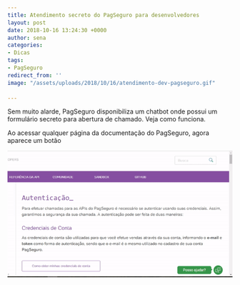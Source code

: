 ```yaml
---
title: Atendimento secreto do PagSeguro para desenvolvedores
layout: post
date: 2018-10-16 13:24:30 +0000
author: sena
categories:
- Dicas
tags:
- PagSeguro
redirect_from: ''
image: "/assets/uploads/2018/10/16/atendimento-dev-pagseguro.gif"

---
```

Sem muito alarde, PagSeguro disponibiliza um chatbot onde possui um formulário secreto para abertura de chamado. Veja como funciona.

Ao acessar qualquer página da documentação do PagSeguro, agora aparece um botão 

![](/assets/uploads/2018/10/16/atendimento-dev-pagseguro.gif)